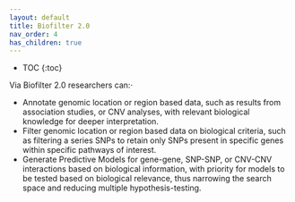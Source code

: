 ```yaml
---
layout: default
title: Biofilter 2.0
nav_order: 4
has_children: true
---
```


* TOC
{:toc}

Via Biofilter 2.0 researchers can:·

* Annotate genomic location or region based data, such as results from association studies, or CNV analyses, with relevant biological knowledge for deeper interpretation.
* Filter genomic location or region based data on biological criteria, such as filtering a series SNPs to retain only SNPs present in specific genes within specific pathways of interest.  
* Generate Predictive Models for gene-gene, SNP-SNP, or CNV-CNV interactions based on biological information, with priority for models to be tested based on biological relevance, thus narrowing the search space and reducing multiple hypothesis-testing.
